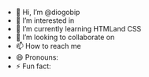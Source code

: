 - 👋 Hi, I’m @diogobip
- 👀 I’m interested in 
- 🌱 I’m currently learning HTMLand CSS
- 💞️ I’m looking to collaborate on 
- 📫 How to reach me 
- 😄 Pronouns: 
- ⚡ Fun fact: 

<!---
diogobip/diogobip is a ✨ special ✨ repository because its `README.md` (this file) appears on your GitHub profile.
You can click the Preview link to take a look at your changes.
--->
